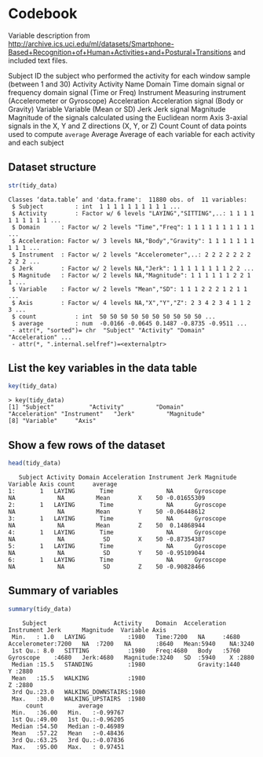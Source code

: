 Codebook
========
Variable description from http://archive.ics.uci.edu/ml/datasets/Smartphone-Based+Recognition+of+Human+Activities+and+Postural+Transitions and included text files.

Subject      ID the subject who performed the activity for each window sample (between 1 and 30)
Activity     Activity Name
Domain       Time domain signal or frequency domain signal (Time or Freq)
Instrument   Measuring instrument (Accelerometer or Gyroscope)
Acceleration Acceleration signal (Body or Gravity)
Variable     Variable (Mean or SD)
Jerk         Jerk signal
Magnitude    Magnitude of the signals calculated using the Euclidean norm
Axis         3-axial signals in the X, Y and Z directions (X, Y, or Z)
Count        Count of data points used to compute `average`
Average      Average of each variable for each activity and each subject

Dataset structure
-----------------
```r
str(tidy_data)
```

```
Classes ‘data.table’ and 'data.frame':	11880 obs. of  11 variables:
 $ Subject         : int  1 1 1 1 1 1 1 1 1 1 ...
 $ Activity        : Factor w/ 6 levels "LAYING","SITTING",..: 1 1 1 1 1 1 1 1 1 1 ...
 $ Domain      : Factor w/ 2 levels "Time","Freq": 1 1 1 1 1 1 1 1 1 1 ...
 $ Acceleration: Factor w/ 3 levels NA,"Body","Gravity": 1 1 1 1 1 1 1 1 1 1 ...
 $ Instrument  : Factor w/ 2 levels "Accelerometer",..: 2 2 2 2 2 2 2 2 2 2 ...
 $ Jerk        : Factor w/ 2 levels NA,"Jerk": 1 1 1 1 1 1 1 1 2 2 ...
 $ Magnitude   : Factor w/ 2 levels NA,"Magnitude": 1 1 1 1 1 1 2 2 1 1 ...
 $ Variable    : Factor w/ 2 levels "Mean","SD": 1 1 1 2 2 2 1 2 1 1 ...
 $ Axis        : Factor w/ 4 levels NA,"X","Y","Z": 2 3 4 2 3 4 1 1 2 3 ...
 $ count           : int  50 50 50 50 50 50 50 50 50 50 ...
 $ average         : num  -0.0166 -0.0645 0.1487 -0.8735 -0.9511 ...
 - attr(*, "sorted")= chr  "Subject" "Activity" "Domain" "Acceleration" ...
 - attr(*, ".internal.selfref")=<externalptr>
```


List the key variables in the data table
----------------------------------------

```r
key(tidy_data)
```
```
> key(tidy_data)
[1] "Subject"          "Activity"         "Domain"       "Acceleration" "Instrument"   "Jerk"         "Magnitude"   
[8] "Variable"     "Axis"        
```

Show a few rows of the dataset
------------------------------

```r
head(tidy_data)
```

```
   Subject Activity Domain Acceleration Instrument Jerk Magnitude Variable Axis count     average
1:       1   LAYING       Time               NA      Gyroscope       NA            NA         Mean        X    50 -0.01655309
2:       1   LAYING       Time               NA      Gyroscope       NA            NA         Mean        Y    50 -0.06448612
3:       1   LAYING       Time               NA      Gyroscope       NA            NA         Mean        Z    50  0.14868944
4:       1   LAYING       Time               NA      Gyroscope       NA            NA           SD        X    50 -0.87354387
5:       1   LAYING       Time               NA      Gyroscope       NA            NA           SD        Y    50 -0.95109044
6:       1   LAYING       Time               NA      Gyroscope       NA            NA           SD        Z    50 -0.90828466
```

Summary of variables
--------------------

```r
summary(tidy_data)
```

```
    Subject                   Activity    Domain  Acceleration       Instrument Jerk      Magnitude  Variable Axis 
 Min.   : 1.0   LAYING            :1980   Time:7200   NA     :4680     Accelerometer:7200   NA  :7200   NA       :8640   Mean:5940    NA:3240  
 1st Qu.: 8.0   SITTING           :1980   Freq:4680   Body   :5760     Gyroscope    :4680   Jerk:4680   Magnitude:3240   SD  :5940    X :2880  
 Median :15.5   STANDING          :1980               Gravity:1440                                                                    Y :2880  
 Mean   :15.5   WALKING           :1980                                                                                               Z :2880  
 3rd Qu.:23.0   WALKING_DOWNSTAIRS:1980                                                                                                        
 Max.   :30.0   WALKING_UPSTAIRS  :1980                                                                                                        
     count          average        
 Min.   :36.00   Min.   :-0.99767  
 1st Qu.:49.00   1st Qu.:-0.96205  
 Median :54.50   Median :-0.46989  
 Mean   :57.22   Mean   :-0.48436  
 3rd Qu.:63.25   3rd Qu.:-0.07836  
 Max.   :95.00   Max.   : 0.97451 
